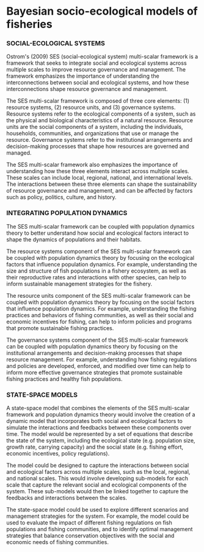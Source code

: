 # Bayesian socio-ecological models of fisheries 

### SOCIAL-ECOLOGICAL SYSTEMS
Ostrom's (2009) SES (social-ecological system) multi-scalar framework is a framework that seeks to integrate social and ecological systems across multiple scales to improve resource governance and management. The framework emphasizes the importance of understanding the interconnections between social and ecological systems, and how these interconnections shape resource governance and management.

The SES multi-scalar framework is composed of three core elements: (1) resource systems, (2) resource units, and (3) governance systems. Resource systems refer to the ecological components of a system, such as the physical and biological characteristics of a natural resource. Resource units are the social components of a system, including the individuals, households, communities, and organizations that use or manage the resource. Governance systems refer to the institutional arrangements and decision-making processes that shape how resources are governed and managed.

The SES multi-scalar framework also emphasizes the importance of understanding how these three elements interact across multiple scales. These scales can include local, regional, national, and international levels. The interactions between these three elements can shape the sustainability of resource governance and management, and can be affected by factors such as policy, politics, culture, and history.

### INTEGRATING POPULATION DYNAMICS
The SES multi-scalar framework can be coupled with population dynamics theory to better understand how social and ecological factors interact to shape the dynamics of populations and their habitats.

The resource systems component of the SES multi-scalar framework can be coupled with population dynamics theory by focusing on the ecological factors that influence population dynamics. For example, understanding the size and structure of fish populations in a fishery ecosystem, as well as their reproductive rates and interactions with other species, can help to inform sustainable management strategies for the fishery.

The resource units component of the SES multi-scalar framework can be coupled with population dynamics theory by focusing on the social factors that influence population dynamics. For example, understanding the fishing practices and behaviors of fishing communities, as well as their social and economic incentives for fishing, can help to inform policies and programs that promote sustainable fishing practices.

The governance systems component of the SES multi-scalar framework can be coupled with population dynamics theory by focusing on the institutional arrangements and decision-making processes that shape resource management. For example, understanding how fishing regulations and policies are developed, enforced, and modified over time can help to inform more effective governance strategies that promote sustainable fishing practices and healthy fish populations.

### STATE-SPACE MODELS
A state-space model that combines the elements of the SES multi-scalar framework and population dynamics theory would involve the creation of a dynamic model that incorporates both social and ecological factors to simulate the interactions and feedbacks between these components over time. The model would be represented by a set of equations that describe the state of the system, including the ecological state (e.g. population size, growth rate, carrying capacity) and the social state (e.g. fishing effort, economic incentives, policy regulations).

The model could be designed to capture the interactions between social and ecological factors across multiple scales, such as the local, regional, and national scales. This would involve developing sub-models for each scale that capture the relevant social and ecological components of the system. These sub-models would then be linked together to capture the feedbacks and interactions between the scales.

The state-space model could be used to explore different scenarios and management strategies for the system. For example, the model could be used to evaluate the impact of different fishing regulations on fish populations and fishing communities, and to identify optimal management strategies that balance conservation objectives with the social and economic needs of fishing communities.

